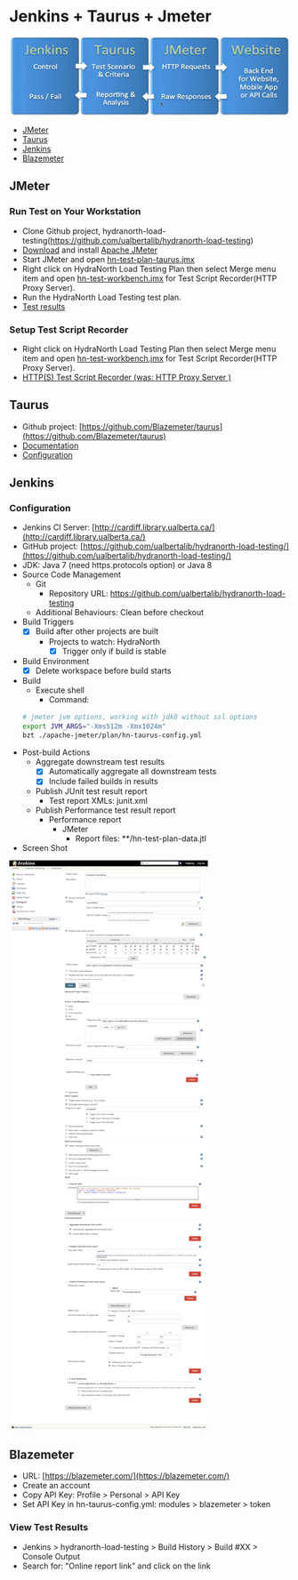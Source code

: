 # Jenkins + Taurus + Jmeter

![alt text](jenkins-taurus-jmeter.png "Jenkins + Taurus + JMeter")

* [JMeter](#jmeter)
* [Taurus](#taurus)
* [Jenkins](#jenkins)
* [Blazemeter](#blazemeter)


## JMeter

### Run Test on Your Workstation

* Clone Github project, hydranorth-load-testing(https://github.com/ualbertalib/hydranorth-load-testing)
* [Download](http://jmeter.apache.org/download_jmeter.cgi) and install [Apache JMeter](http://jmeter.apache.org/)
* Start JMeter and open [hn-test-plan-taurus.jmx](./plan/hn-test-plan.jmx)
* Right click on HydraNorth Load Testing Plan then select Merge menu item and open [hn-test-workbench.jmx](./plan/hn-test-workbench.jmx) for Test Script Recorder(HTTP Proxy Server).
* Run the HydraNorth Load Testing test plan.
* [Test results](/ualbertalib/hydranorth-load-testing/tree/test-results/apache-jmeter/test-results)

### Setup Test Script Recorder

* Right click on HydraNorth Load Testing Plan then select Merge menu item and open [hn-test-workbench.jmx](./plan/hn-test-workbench.jmx) for Test Script Recorder(HTTP Proxy Server).
* [HTTP(S) Test Script Recorder (was: HTTP Proxy Server )](http://jmeter.apache.org/usermanual/component_reference.html)

## Taurus

* Github project: [https://github.com/Blazemeter/taurus](https://github.com/Blazemeter/taurus)
* [Documentation](https://github.com/Blazemeter/taurus/blob/master/docs/Home.md)
* [Configuration](./plan/hn-taurus-config.yml)  

## Jenkins

### Configuration

* Jenkins CI Server: [http://cardiff.library.ualberta.ca/](http://cardiff.library.ualberta.ca/)
* GitHub project: [https://github.com/ualbertalib/hydranorth-load-testing/](https://github.com/ualbertalib/hydranorth-load-testing/)
* JDK: Java 7 (need https.protocols option) or Java 8
* Source Code Management
  * Git
    * Repository URL: https://github.com/ualbertalib/hydranorth-load-testing
  * Additional Behaviours: Clean before checkout
* Build Triggers
  * [x] Build after other projects are built
    * Projects to watch: HydraNorth
      * [x] Trigger only if build is stable
* Build Environment
  * [x] Delete workspace before build starts
* Build
  * Execute shell
    * Command:
  ```bash
  # jmeter jvm options, working with jdk8 without ssl options
  export JVM_ARGS="-Xms512m -Xmx1024m"
  bzt ./apache-jmeter/plan/hn-taurus-config.yml
  ```
* Post-build Actions
  * Aggregate downstream test results
    * [x] Automatically aggregate all downstream tests
    * [x] Include failed builds in results
  * Publish JUnit test result report
     * Test report XMLs: junit.xml
  * Publish Performance test result report
    * Performance report
      * JMeter
        * Report files: **/hn-test-plan-data.jtl
* Screen Shot

![alt text](./jenkins-configuration.png "Jenkins Configuration")

## Blazemeter

* URL: [https://blazemeter.com/](https://blazemeter.com/)
* Create an account
* Copy API Key: Profile > Personal > API Key
* Set API Key in hn-taurus-config.yml: modules > blazemeter > token

### View Test Results

* Jenkins > hydranorth-load-testing > Build History > Build #XX > Console Output
* Search for: "Online report link" and click on the link


